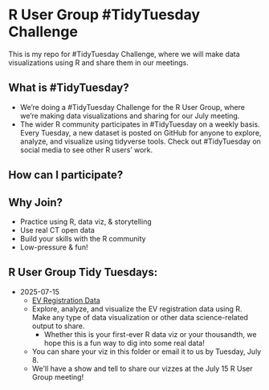 # R User Group #TidyTuesday Challenge
This is my repo for #TidyTuesday Challenge, where we will make data 
visualizations using R and share them in our meetings.
 
## What is #TidyTuesday?
- We’re doing a #TidyTuesday Challenge for the R User Group, where we’re making
  data visualizations and sharing for our July meeting.
- The wider R community participates in #TidyTuesday on a weekly basis. 
  Every Tuesday, a new dataset is posted on GitHub for anyone to explore, 
    analyze, and visualize using tidyverse tools. Check out #TidyTuesday on 
    social media to see other R users’ work.

## How can I participate?


## Why Join?
- Practice using R, data viz, & storytelling
- Use real CT open data
- Build your skills with the R community
- Low-pressure & fun!


## R User Group Tidy Tuesdays:

- 2025-07-15
  - [EV Registration Data](https://data.ct.gov/Transportation/Electric-Vehicle-Registration-Data/y7ky-5wcz)
  - Explore, analyze, and visualize the EV registration data using R. 
  Make any type of data visualization or other data science-related output to
  share. 
    - Whether this is your first-ever R data viz or your thousandth, 
      we hope this is a fun way to dig into some real data!
  - You can share your viz in this folder or email it to us by Tuesday, July 8.
  - We'll have a show and tell to share our vizzes at the 
    July 15 R User Group meeting! 
